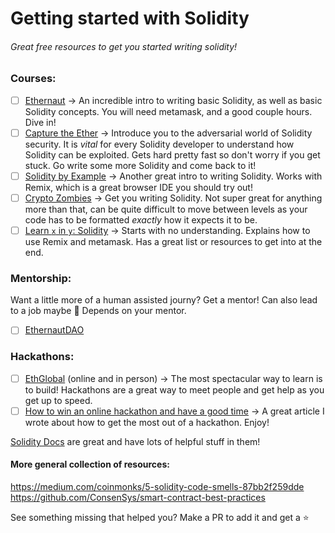 # Getting started with Solidity
###### Great free resources to get you started writing solidity!

### Courses:
* [ ] [Ethernaut](https://ethernaut.openzeppelin.com/) → An incredible intro to writing basic Solidity, as well as basic Solidity concepts. You will need metamask, and a good couple hours. Dive in!
* [ ] [Capture the Ether](https://capturetheether.com/) → Introduce you to the adversarial world of Solidity security. It is _vital_ for every Solidity developer to understand how Solidity can be exploited. Gets hard pretty fast so don't worry if you get stuck. Go write some more Solidity and come back to it! 
* [ ] [Solidity by Example](https://solidity-by-example.org/) → Another great intro to writing Solidity. Works with Remix, which is a great browser IDE you should try out!
* [ ] [Crypto Zombies](https://cryptozombies.io/en/course/) → Get you writing Solidity. Not super great for anything more than that, can be quite difficult to move between levels as your code has to be formatted _exactly_ how it expects it to be. 
* [ ] [Learn `x` in `y`: Solidity](https://learnxinyminutes.com/docs/solidity/) → Starts with no understanding. Explains how to use Remix and metamask. Has a great list or resources to get into at the end. 

### Mentorship:
Want a little more of a human assisted journy? Get a mentor! Can also lead to a job maybe 👀 Depends on your mentor.  
* [ ] [EthernautDAO](https://forum.ethernautdao.io/)

### Hackathons:
* [ ] [EthGlobal](https://ethglobal.com/) (online and in person) → The most spectacular way to learn is to build! Hackathons are a great way to meet people and get help as you get up to speed. 
* [ ] [How to win an online hackathon and have a good time](https://vonnie610.medium.com/how-to-win-an-online-hackathon-and-have-a-good-time-29d50f411e06) → A great article I wrote about how to get the most out of a hackathon. Enjoy! 

[Solidity Docs](https://docs.soliditylang.org/en/latest/) are great and have lots of helpful stuff in them! 

#### More general collection of resources:
https://medium.com/coinmonks/5-solidity-code-smells-87bb2f259dde
https://github.com/ConsenSys/smart-contract-best-practices

See something missing that helped you? Make a PR to add it and get a ⭐️